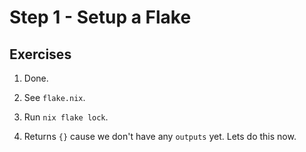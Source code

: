 # Step 1 - Setup a Flake

## Exercises

1. Done.

2. See `flake.nix`.

3. Run `nix flake lock`.

4. Returns `{}` cause we don't have any `outputs` yet. Lets do this now.
